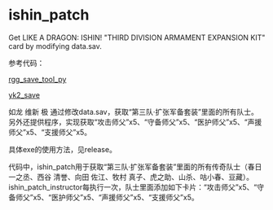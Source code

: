 # ishin_patch
Get LIKE A DRAGON: ISHIN! "THIRD DIVISION ARMAMENT EXPANSION KIT" card by modifying data.sav.

参考代码：

[rgg_save_tool_py](https://github.com/GarnetSunset/rgg_save_tool_py)

[yk2_save](https://github.com/SutandoTsukai181/yk2_save)

如龙 维新 极 通过修改data.sav，获取“第三队·扩张军备套装”里面的所有队士。
另外还提供程序，实现获取“攻击师父”x5、“守备师父”x5、“医护师父”x5、“声援师父”x5、“支援师父”x5。

具体exe的使用方法，见release。

代码中，ishin_patch用于获取“第三队·扩张军备套装”里面的所有传奇队士（春日 一之丞、西谷 清誉、向田 佐江、牧村 真子、虎之助、山杀、咕小春、豆藏）。
ishin_patch_instructor每执行一次，队士里面添加如下卡片：“攻击师父”x5、“守备师父”x5、“医护师父”x5、“声援师父”x5、“支援师父”x5。


